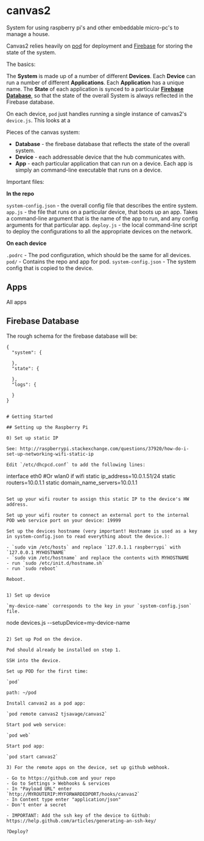 # canvas2

System for using raspberry pi's and other embeddable micro-pc's to manage a house.

Canvas2 relies heavily on [pod](https://github.com/yyx990803/pod) for deployment and [Firebase](https://console.firebase.google.com) for storing the state of the system.

The basics:

The **System** is made up of a number of different **Devices**. Each **Device** can run a number of different **Applications**. Each **Application** has a unique name. The **State** of each application is synced to a particular [**Firebase Database**](https://console.firebase.google.com), so that the state of the overall System is always reflected in the Firebase database.

On each device, `pod` just handles running a single instance of canvas2's `device.js`. This looks at a

Pieces of the canvas system:

- **Database** - the firebase database that reflects the state of the overall system.
- **Device** - each addressable device that the hub communicates with.
- **App** - each particular application that can run on a device. Each app is simply an command-line executable that runs on a device.

Important files:

**In the repo**

`system-config.json` - the overall config file that describes the entire system.
`app.js` - the file that runs on a particular device, that boots up an app. Takes a command-line argument that is the name of the app to run, and any config arguments for that particular app.
`deploy.js` - the local command-line script to deploy the configurations to all the appropriate devices on the network.

**On each device**

`.podrc` - The pod configuration, which should be the same for all devices.
`pod/` - Contains the repo and app for pod.
`system-config.json` - The system config that is copied to the device.

## Apps

All apps

## Firebase Database

The rough schema for the firebase database will be:

```
{
  "system": {

  },
  "state": {

  },
  "logs": {

  }
}


# Getting Started

## Setting up the Raspberry Pi

0) Set up static IP

See: http://raspberrypi.stackexchange.com/questions/37920/how-do-i-set-up-networking-wifi-static-ip

Edit `/etc/dhcpcd.conf` to add the following lines:

```
interface eth0 #Or wlan0 if wifi
static ip_address=10.0.1.51/24
static routers=10.0.1.1
static domain_name_servers=10.0.1.1
```

Set up your wifi router to assign this static IP to the device's HW address.

Set up your wifi router to connect an external port to the internal POD web service port on your device: 19999

Set up the devices hostname (very important! Hostname is used as a key in system-config.json to read everything about the device.):

- `sudo vim /etc/hosts` and replace `127.0.1.1 raspberrypi` with `127.0.0.1 MYHOSTNAME`
- `sudo vim /etc/hostname` and replace the contents with MYHOSTNAME
- run `sudo /etc/init.d/hostname.sh`
- run `sudo reboot`

Reboot.


1) Set up device

`my-device-name` corresponds to the key in your `system-config.json` file.

```
node devices.js --setupDevice=my-device-name
```

2) Set up Pod on the device.

Pod should already be installed on step 1.

SSH into the device.

Set up POD for the first time:

`pod`

path: ~/pod

Install canvas2 as a pod app:

`pod remote canvas2 tjsavage/canvas2`

Start pod web service:

`pod web`

Start pod app:

`pod start canvas2`

3) For the remote apps on the device, set up github webhook.

- Go to https://github.com and your repo
- Go to Settings > Webhooks & services
- In "Payload URL" enter `http://MYROUTERIP:MYFORWARDEDPORT/hooks/canvas2`
- In Content type enter "application/json"
- Don't enter a secret

- IMPORTANT: Add the ssh key of the device to Github: https://help.github.com/articles/generating-an-ssh-key/

?Deploy?
